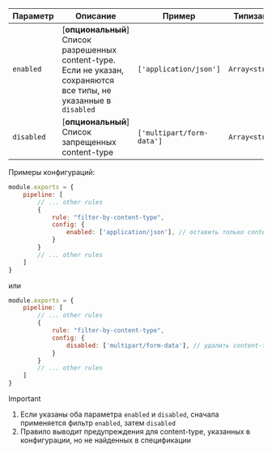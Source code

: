 | Параметр   | Описание                                             | Пример                 | Типизация       | Дефолтное |
|------------|------------------------------------------------------|------------------------|-----------------|--------|
| `enabled`  | [**опциональный**] Список разрешенных content-type. Если не указан, сохраняются все типы, не указанные в `disabled` | `['application/json']` | `Array<string>` |        |
| `disabled` | [**опциональный**] Список запрещенных content-type   | `['multipart/form-data']` | `Array<string>` |        |

Примеры конфигураций:

```js
module.exports = {
    pipeline: [
        // ... other rules
        {
            rule: "filter-by-content-type",
            config: {
                enabled: ['application/json'], // оставить только content-type application/json, удалить все остальные
            }
        }
        // ... other rules
    ]
}
```

или

```js
module.exports = {
    pipeline: [
        // ... other rules
        {
            rule: "filter-by-content-type",
            config: {
                disabled: ['multipart/form-data'], // удалить content-type multipart/form-data, оставить все остальные
            }
        }
        // ... other rules
    ]
}
```

> [!IMPORTANT]
> 1. Если указаны оба параметра `enabled` и `disabled`, сначала применяется фильтр `enabled`, затем `disabled`
> 2. Правило выводит предупреждения для content-type, указанных в конфигурации, но не найденных в спецификации
